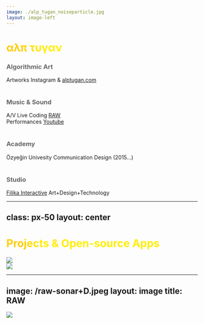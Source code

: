 ```yaml
---
image: ./alp_tugan_noiseparticle.jpg
layout: image-left
---
```

# αλπ τυγαν

<v-click>

### Algorithmic Art
<div class="pt-2">Artworks <carbon:arrow-right class="inline"/> Instagram & <a href="https://www.alptugan.com" target="_blank">alptugan.com</a></div>
</v-click>
<br/>


<v-click>

### Music & Sound
<div class="pt-2">A/V Live Coding <carbon:arrow-right class="inline"/><a href="https://www.rawlivecoding.com" target="_blank"> RAW</a></div>
<div class="pt-2">Performances <carbon:arrow-right class="inline"/><a href="https://www.youtube.com/@rawlivecoding4863" target="_blank"> Youtube</a></div>
</v-click>
<br/>

<v-click>

### Academy
<div class="pt-4">Özyeğin Univesity <carbon:arrow-right class="inline"/> Communication Design (2015...)</div>

</v-click>
<br/>

<v-click>

### Studio
<div class="pt-4"><a href="https://www.filikatasarim.com/v2/portfolyo/" target="_blank">Filika Interactive</a> <carbon:arrow-right class="inline"/> Art+Design+Technology</div>

</v-click>
<!--
<div class="pt-4" text-color-gray>Sabancı Univesity </div>
<div class="pt-4" text-color-gray>İstinye Univesity </div>
-->

<style>
h1 {
  background-color: #ffcc00;
  background-image: linear-gradient(45deg, #ffcc00 10%, #ffee00 20%);
  background-size: 100%;
  -webkit-background-clip: text;
  -moz-background-clip: text;
  -webkit-text-fill-color: transparent;
  -moz-text-fill-color: transparent;
}

h3 {
  color: #666;
}
</style>

<!--Merhabalar herkes. Ben alptugan. Nerden nereye gidiyorum neler yaptım-->

---
class: px-50
layout: center
---

# Projects & Open-source Apps

<div class="grid grid-cols-2 px-0">
  <div>
    <a href="https://github.com/alptugan" target="_blank" alt="GitHub" class="m-2 text-22 slidev-icon-btn opacity-50 !border-none !hover:text-white">
      <carbon-logo-github />
    </a>
  </div>

  <div>
    <a href="https://instagram.com/alptugan" target="_blank" alt="Instagram" class="m-2 text-22 slidev-icon-btn opacity-50 !border-none !hover:text-white">
      <carbon-logo-instagram />
    </a>
  </div>

  <div>
    <a href="https://p5js.org/libraries/" target="_blank" alt="P5js" class="m-2 text-22 slidev-icon-btn opacity-50 !border-none !hover:text-white">
      <!--<logos-p5js />-->
      <img size-36 src='/p5js.svg' />
    </a>
  </div>

  <div>
    <a href="https://ofxaddons.com/categories/5-sound" target="_blank" alt="openframeworks" class="m-2 text-22 invert slidev-icon-btn opacity-50 !border-none !hover:text-white">
      <img size-32 src='/openframeworks.svg' />
    </a>
  </div>
</div>

<!-- Açık Kaynak

Neden paylaşıyorum?

 -->

---
image: /raw-sonar+D.jpeg
layout: image
title: RAW
---

<a mt--20 ml--5 href="https://open.spotify.com/artist/7f6C7oZyy2nlsZnugwdClw?si=37uTq-X1RFu_uKgcHQnc3w" target="_blank" alt="GitHub" class="m-0 slidev-icon-btn opacity-80 !border-none !hover:text-white">
  <img size-50 src='/spotify.svg' />
</a>


<!--
<img px-90 pt-60 src="/RAW_Gate_Cover.jpg"/>
Canlı Kodlama Nedir?

2016

Görsel-İşitsel Performanslar yapıyoruz.

Spotify'dan dinleyebilirsiniz. Sosyal Medya Kanallarından bakabilirsiniz.

Bir de Türkiye'de bu işler gelişsin diyerekten Algorave İstanbul Topluluğunu kurduk.

Discord

Bandcamp'ten Albümler

http://rawlivecoding.com/

-->
